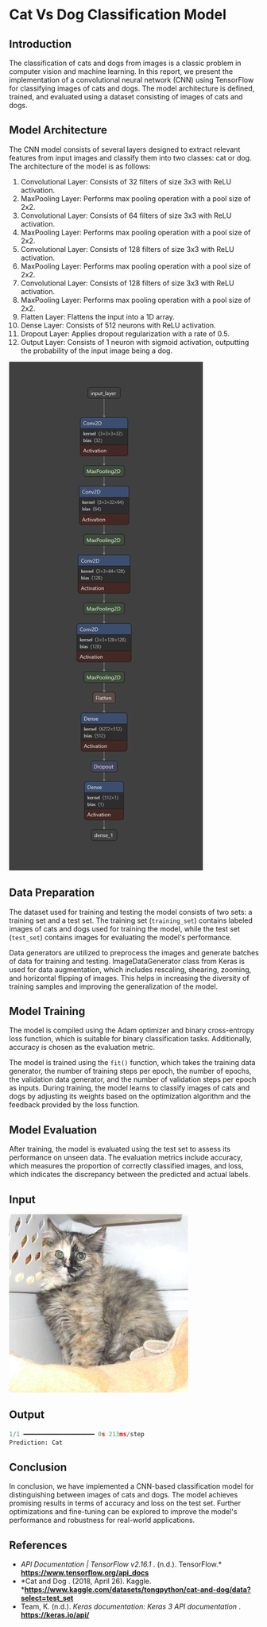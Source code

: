 # Cat Vs Dog Classification Model

## Introduction

The classification of cats and dogs from images is a classic problem in computer vision and machine learning. In this report, we present the implementation of a convolutional neural network (CNN) using TensorFlow for classifying images of cats and dogs. The model architecture is defined, trained, and evaluated using a dataset consisting of images of cats and dogs.

## Model Architecture

The CNN model consists of several layers designed to extract relevant features from input images and classify them into two classes: cat or dog. The architecture of the model is as follows:

1. Convolutional Layer: Consists of 32 filters of size 3x3 with ReLU activation.
2. MaxPooling Layer: Performs max pooling operation with a pool size of 2x2.
3. Convolutional Layer: Consists of 64 filters of size 3x3 with ReLU activation.
4. MaxPooling Layer: Performs max pooling operation with a pool size of 2x2.
5. Convolutional Layer: Consists of 128 filters of size 3x3 with ReLU activation.
6. MaxPooling Layer: Performs max pooling operation with a pool size of 2x2.
7. Convolutional Layer: Consists of 128 filters of size 3x3 with ReLU activation.
8. MaxPooling Layer: Performs max pooling operation with a pool size of 2x2.
9. Flatten Layer: Flattens the input into a 1D array.
10. Dense Layer: Consists of 512 neurons with ReLU activation.
11. Dropout Layer: Applies dropout regularization with a rate of 0.5.
12. Output Layer: Consists of 1 neuron with sigmoid activation, outputting the probability of the input image being a dog.

![1712425715611](image/report/1712425715611.png)

## Data Preparation

The dataset used for training and testing the model consists of two sets: a training set and a test set. The training set (`training_set`) contains labeled images of cats and dogs used for training the model, while the test set (`test_set`) contains images for evaluating the model's performance.

Data generators are utilized to preprocess the images and generate batches of data for training and testing. ImageDataGenerator class from Keras is used for data augmentation, which includes rescaling, shearing, zooming, and horizontal flipping of images. This helps in increasing the diversity of training samples and improving the generalization of the model.

## Model Training

The model is compiled using the Adam optimizer and binary cross-entropy loss function, which is suitable for binary classification tasks. Additionally, accuracy is chosen as the evaluation metric.

The model is trained using the `fit()` function, which takes the training data generator, the number of training steps per epoch, the number of epochs, the validation data generator, and the number of validation steps per epoch as inputs. During training, the model learns to classify images of cats and dogs by adjusting its weights based on the optimization algorithm and the feedback provided by the loss function.

## Model Evaluation

After training, the model is evaluated using the test set to assess its performance on unseen data. The evaluation metrics include accuracy, which measures the proportion of correctly classified images, and loss, which indicates the discrepancy between the predicted and actual labels.

## Input

![1712426087415](image/report/1712426087415.png)

## Output

```python
1/1 ━━━━━━━━━━━━━━━━━━━━ 0s 213ms/step
Prediction: Cat
```

## Conclusion

In conclusion, we have implemented a CNN-based classification model for distinguishing between images of cats and dogs. The model achieves promising results in terms of accuracy and loss on the test set. Further optimizations and fine-tuning can be explored to improve the model's performance and robustness for real-world applications.

## References

* *API Documentation | TensorFlow v2.16.1* . (n.d.). TensorFlow.* **https://www.tensorflow.org/api_docs**
* *Cat and Dog . (2018, April 26). Kaggle. ***https://www.kaggle.com/datasets/tongpython/cat-and-dog/data?select=test_set**
* Team, K. (n.d.).  *Keras documentation: Keras 3 API documentation* . **https://keras.io/api/**
